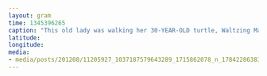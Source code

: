 ```yaml
---
layout: gram
time: 1345396265
caption: "This old lady was walking her 30-YEAR-OLD turtle, Waltzing Matilda, down Belmont ystrdy."
latitude: 
longitude: 
media:
- media/posts/201208/11205927_1037187579643289_1715862078_n_17842286383000351.jpg
---
```

